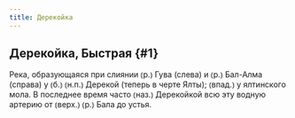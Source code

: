 ```yaml
---
title: Дерекойка
---
```

## Дерекойка, Быстрая {#1}

Река, образующаяся при слиянии ⦅р.⦆ Гува (слева) и ⦅р.⦆ Бал-Алма (справа) у ⦅б.⦆ ⦅н.п.⦆ Дерекой (теперь в черте Ялты); ⦅впад.⦆ у ялтинского мола. В последнее время часто ⦅наз.⦆ Дерекойкой всю эту водную артерию от ⦅верх.⦆ ⦅р.⦆ Бала до устья.
